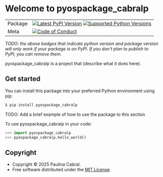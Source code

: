 # Welcome to pyospackage_cabralp

|        |        |
|--------|--------|
| Package | [![Latest PyPI Version](https://img.shields.io/pypi/v/pyospackage_cabralp.svg)](https://pypi.org/project/pyospackage_cabralp/) [![Supported Python Versions](https://img.shields.io/pypi/pyversions/pyospackage_cabralp.svg)](https://pypi.org/project/pyospackage_cabralp/)  |
| Meta   | [![Code of Conduct](https://img.shields.io/badge/Contributor%20Covenant-v2.0%20adopted-ff69b4.svg)](CODE_OF_CONDUCT.md) |

*TODO: the above badges that indicate python version and package version will only work if your package is on PyPI.
If you don't plan to publish to PyPI, you can remove them.*

pyospackage_cabralp is a project that (describe what it does here).

## Get started

You can install this package into your preferred Python environment using pip:

```bash
$ pip install pyospackage_cabralp
```

TODO: Add a brief example of how to use the package to this section

To use pyospackage_cabralp in your code:

```python
>>> import pyospackage_cabralp
>>> pyospackage_cabralp.hello_world()
```

## Copyright

- Copyright © 2025 Paulina Cabral.
- Free software distributed under the [MIT License](./LICENSE).

